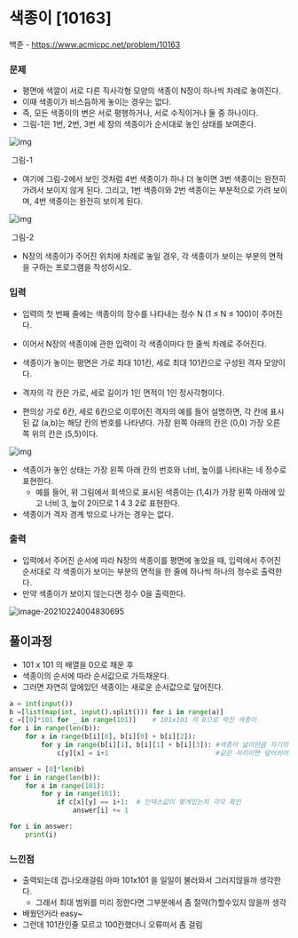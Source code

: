 # 색종이 [10163]

백준 - https://www.acmicpc.net/problem/10163



### 문제

- 평면에 색깔이 서로 다른 직사각형 모양의 색종이 N장이 하나씩 차례로 놓여진다. 
- 이때 색종이가 비스듬하게 놓이는 경우는 없다. 
- 즉, 모든 색종이의 변은 서로 평행하거나, 서로 수직이거나 둘 중 하나이다. 
- 그림-1은 1번, 2번, 3번 세 장의 색종이가 순서대로 놓인 상태를 보여준다.



![img](C:\Users\ssej0\Desktop\알고리즘\마크다운정리\image\preview2)

​                                                                                            그림-1



- 여기에 그림-2에서 보인 것처럼 4번 색종이가 하나 더 놓이면 3번 색종이는 완전히 가려서 보이지 않게 된다. 그리고, 1번 색종이와 2번 색종이는 부분적으로 가려 보이며, 4번 색종이는 완전히 보이게 된다.



![img](C:\Users\ssej0\Desktop\알고리즘\마크다운정리\image\preview1)

​                                                                                            그림-2



- N장의 색종이가 주어진 위치에 차례로 놓일 경우, 각 색종이가 보이는 부분의 면적을 구하는 프로그램을 작성하시오. 

### 입력

- 입력의 첫 번째 줄에는 색종이의 장수를 나타내는 정수 N (1 ≤ N ≤ 100)이 주어진다. 
- 이어서 N장의 색종이에 관한 입력이 각 색종이마다 한 줄씩 차례로 주어진다. 
- 색종이가 놓이는 평면은 가로 최대 101칸, 세로 최대 101칸으로 구성된 격자 모양이다.
-  격자의 각 칸은 가로, 세로 길이가 1인 면적이 1인 정사각형이다. 

- 편의상 가로 6칸, 세로 6칸으로 이루어진 격자의 예를 들어 설명하면, 각 칸에 표시된 값 (a,b)는 해당 칸의 번호를 나타낸다. 가장 왼쪽 아래의 칸은 (0,0) 가장 오른 쪽 위의 칸은 (5,5)이다. 

![img](https://upload.acmicpc.net/0f0f2045-2ff6-4e2d-87ee-3026d3ba7f68/-/preview/)

- 색종이가 놓인 상태는 가장 왼쪽 아래 칸의 번호와 너비, 높이를 나타내는 네 정수로 표현한다. 
  - 예를 들어, 위 그림에서 회색으로 표시된 색종이는 (1,4)가 가장 왼쪽 아래에 있고 너비 3, 높이 2이므로 1 4 3 2로 표현한다. 
- 색종이가 격자 경계 밖으로 나가는 경우는 없다. 



### 출력

- 입력에서 주어진 순서에 따라 N장의 색종이를 평면에 놓았을 때, 입력에서 주어진 순서대로 각 색종이가 보이는 부분의 면적을 한 줄에 하나씩 하나의 정수로 출력한다. 
- 만약 색종이가 보이지 않는다면 정수 0을 출력한다. 

![image-20210224004830695](C:\Users\ssej0\Desktop\알고리즘\마크다운정리\image\image-20210224004830695.png)

## 풀이과정

- 101 x 101 의 배열을 0으로 채운 후
- 색종이의 순서에 따라 순서값으로 가득채운다.
- 그러면 자연히 앞에있던 색종이는 새로운 순서값으로 덮어진다.

```python
a = int(input())
b =[list(map(int, input().split())) for i in range(a)]
c =[[0]*101 for _ in range(101)]    # 101x101 의 0으로 꽉찬 색종이
for i in range(len(b)):
    for x in range(b[i][0], b[i][0] + b[i][2]):
        for y in range(b[i][1], b[i][1] + b[i][3]): #색종이 넓이만큼 자기의 인덱스값으로 채운다.
            c[y][x] = i+1                           #같은 자리이면 덮어씌어진다.

answer = [0]*len(b) 
for i in range(len(b)):
    for x in range(101):
        for y in range(101):
            if c[x][y] == i+1:  # 인덱스값이 몇개있는지 각각 확인
                answer[i] += 1

for i in answer:
    print(i)
```



### 느낀점  

- 출력되는데 겁나오래걸림 아마 101x101 을 일일이 불러와서 그러지않을까 생각한다.
  - 그래서 최대 범위를 미리 정한다면 그부분에서 좀 절약(?)할수있지 않을까 생각
- 배웠던거라 easy~
- 그런데 101칸인줄 모르고 100칸했더니 오류떠서 좀 걸림